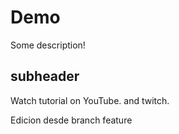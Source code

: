 # Demo

Some description!

## subheader

Watch tutorial on YouTube. and twitch.

Edicion desde branch feature
